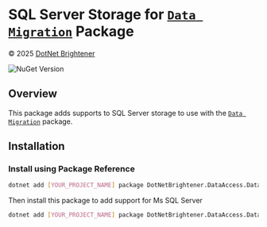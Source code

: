 # SQL Server Storage for [`Data Migration`](https://www.nuget.org/packages/DotNetBrightener.DataAccess.DataMigration) Package

&copy; 2025 [DotNet Brightener](mailto:admin@dotnetbrightener.com)

![NuGet Version](https://img.shields.io/nuget/v/DotNetBrightener.DataAccess.DataMigration.Mssql)


## Overview

This package adds supports to SQL Server storage to use with the [`Data Migration`](https://www.nuget.org/packages/DotNetBrightener.DataAccess.DataMigration) package.

## Installation

### Install using Package Reference
   
```bash
dotnet add [YOUR_PROJECT_NAME] package DotNetBrightener.DataAccess.DataMigration
```

Then install this package to add support for Ms SQL Server

```bash
dotnet add [YOUR_PROJECT_NAME] package DotNetBrightener.DataAccess.DataMigration.Mssql
```